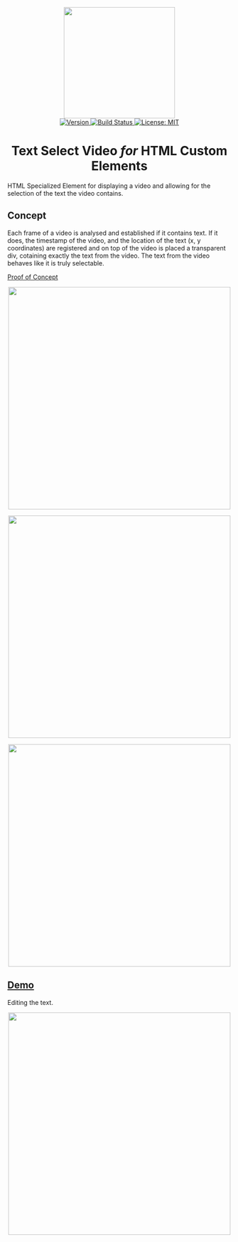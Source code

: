 <p align="center">
    <img src="https://raw.githubusercontent.com/plurid/text-select-video/master/about/identity/TSV-logo.png" height="250px">
    <br />
    <a target="_blank" href="https://www.npmjs.com/package/@plurid/text-select-video-html">
        <img src="https://img.shields.io/npm/v/@plurid/text-select-video-html.svg?logo=npm&colorB=1380C3&style=for-the-badge" alt="Version">
    </a>
    <a target="_blank" href="https://travis-ci.org/plurid/text-select-video-html">
        <img src="https://img.shields.io/travis/plurid/text-select-video-html.svg?logo=travis&colorB=1380C3&style=for-the-badge" alt="Build Status">
    </a>
    <a target="_blank" href="https://github.com/plurid/text-select-video/blob/master/LICENSE">
        <img src="https://img.shields.io/badge/license-MIT-blue.svg?colorB=1380C3&style=for-the-badge" alt="License: MIT">
    </a>
</p>


<h1 align="center">
    Text Select Video <i>for</i> HTML Custom Elements
</h1>


HTML Specialized Element for displaying a video and allowing for the selection of the text the video contains.


## Concept

Each frame of a video is analysed and established if it contains text. If it does, the timestamp of the video, and the location of the text (x, y coordinates) are registered and on top of the video is placed a transparent div, cotaining exactly the text from the video. The text from the video behaves like it is truly selectable.

[Proof of Concept](https://youtu.be/WCH7w-q5KtA)

<p align="center">
    <img src="https://raw.githubusercontent.com/plurid/video-text-select/master/about/demo/images/1.png" height="500px">
</p>

<p align="center">
    <img src="https://raw.githubusercontent.com/plurid/video-text-select/master/about/demo/images/2.png" height="500px">
</p>

<p align="center">
    <img src="https://raw.githubusercontent.com/plurid/video-text-select/master/about/demo/images/3.png" height="500px">
</p>



## [Demo](https://caveljan.com/text-select-video/)

Editing the text.

<p align="center">
    <img src="https://raw.githubusercontent.com/plurid/video-text-select/master/about/demo/on-edit.png" height="500px">
</p>
